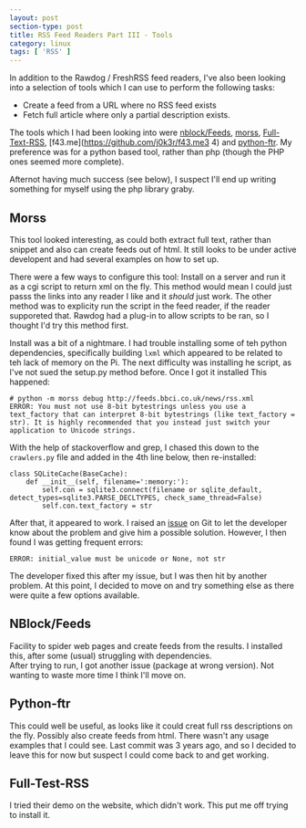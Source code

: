 ```yaml
---
layout: post
section-type: post
title: RSS Feed Readers Part III - Tools
category: linux
tags: [ 'RSS' ]
---
```


In addition to the Rawdog / FreshRSS feed readers, I've also been looking into a selection of tools which I can use to perform the following tasks:

- Create a feed from a URL where no RSS feed exists
- Fetch full article where only a partial description exists.

The tools which I had been looking into were [nblock/Feeds](https://github.com/nblock/feeds), [morss](https://github.com/pictuga/morss), 
[Full-Text-RSS](https://bitbucket.org/fivefilters/full-text-rss), [f43.me](https://github.com/j0k3r/f43.me3 4) and 
[python-ftr](rhttps://github.com/1flow/python-ftr).  My preference was for a python based tool, rather than php (though the PHP 
ones seemed more complete).

Afternot having much success (see below), I suspect I'll end up writing something for myself using the php library graby.

## Morss

This tool looked interesting, as could both extract full text, rather than snippet and also can create feeds out of html. It 
still looks to be under active developent and had several examples on how to set up.

There were a few ways to configure this tool: Install on a server and run it as a cgi script to return xml on the fly.  This method 
would mean I could just passs the links into any reader I like and it *should* just work.  The other method was to explicity run 
the script in the feed reader, if the reader supporeted that.  Rawdog had a plug-in to allow scripts to be ran, so I thought I'd 
try this method first.

Install was a bit of a nightmare.  I had trouble installing some of teh python dependencies, specifically building `lxml` which 
appeared to be related to teh lack of memory on the Pi.  The next difficulty was installing he script, as I've not sued the setup.py 
method before.  Once I got it installed This happened:

	# python -m morss debug http://feeds.bbci.co.uk/news/rss.xml
	ERROR: You must not use 8-bit bytestrings unless you use a text_factory that can interpret 8-bit bytestrings (like text_factory = str). It is highly recommended that you instead just switch your application to Unicode strings.

With the help of stackoverflow and grep, I chased this down to the `crawlers.py` file and added in the 4th line below, then re-installed:

	class SQLiteCache(BaseCache):
		def __init__(self, filename=':memory:'):
			self.con = sqlite3.connect(filename or sqlite_default, detect_types=sqlite3.PARSE_DECLTYPES, check_same_thread=False)
			self.con.text_factory = str

After that, it appeared to work. I raised an [issue](https://github.com/pictuga/morss/issues/23) on Git to let the developer know 
about the problem and give him a possible solution. However, I then found I was getting frequent errors:

	ERROR: initial_value must be unicode or None, not str

The developer fixed this after my issue, but I was then hit by another problem.  At this point, I decided to move on and try 
something else as there were quite a few options available.

## NBlock/Feeds

Facility to spider web pages and create feeds from the results.  I installed this, after some (usual) struggling with dependencies.  
After trying to run, I got another issue (package at wrong version).  Not wanting to waste more time I think I'll move on.

## Python-ftr

This could well be useful, as looks like it could creat full rss descriptions on the fly.  Possibly also create feeds from html. 
 There wasn't any usage examples that I could see. Last commit was 3 years ago, and so I decided to leave this for now but suspect 
I could come back to and get working.

## Full-Test-RSS

I tried their demo on the website, which didn't work.  This put me off trying to install it.


